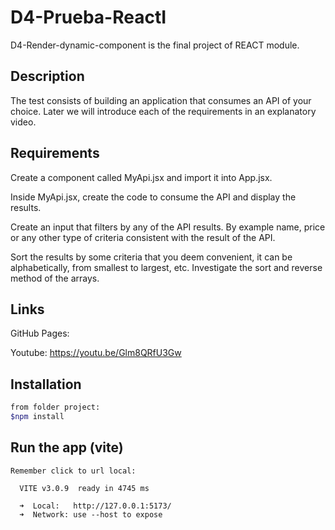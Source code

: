 # D4-Prueba-ReactI

D4-Render-dynamic-component is the final project of REACT module. 

## Description

The test consists of building an application that consumes an API of your choice. Later we will introduce each of the requirements in an explanatory video.

## Requirements

Create a component called MyApi.jsx and import it into App.jsx.

Inside MyApi.jsx, create the code to consume the API and display the results.

Create an input that filters by any of the API results. By
example name, price or any other type of criteria consistent with the result of
the API.

Sort the results by some criteria that you deem convenient, it can be
alphabetically, from smallest to largest, etc. Investigate the sort and reverse method of the
arrays.

## Links
GitHub Pages: 

Youtube: https://youtu.be/Glm8QRfU3Gw

## Installation

```bash - vite
from folder project:
$npm install
```

## Run the app (vite)
```$npm run dev
Remember click to url local:

  VITE v3.0.9  ready in 4745 ms

  ➜  Local:   http://127.0.0.1:5173/
  ➜  Network: use --host to expose
```